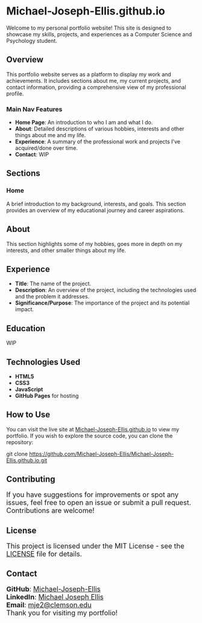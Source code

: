 # Michael-Joseph-Ellis.github.io

Welcome to my personal portfolio website! This site is designed to showcase my skills, projects, and experiences as a Computer Science and Psychology student.

## Overview

This portfolio website serves as a platform to display my work and achievements. It includes sections about me, my current projects, and contact information, providing a comprehensive view of my professional profile.

### Main Nav Features

- **Home Page**: An introduction to who I am and what I do.
- **About**: Detailed descriptions of various hobbies, interests and other things about me and my life.
- **Experience**: A summary of the professional work and projects I've acquired/done over time.
- **Contact**: WIP

## Sections

### Home

A brief introduction to my background, interests, and goals. This section provides an overview of my educational journey and career aspirations.

<h2>About</h2>

This section highlights some of my hobbies, goes more in depth on my interests, and other smaller things about my life.

<h2>Experience</h2>

- **Title**: The name of the project.
- **Description**: An overview of the project, including the technologies used and the problem it addresses.
- **Significance/Purpose**: The importance of the project and its potential impact.

<h2>Education</h2>

WIP

## Technologies Used

- **HTML5**
- **CSS3**
- **JavaScript**
- **GitHub Pages** for hosting

## How to Use

You can visit the live site at [Michael-Joseph-Ellis.github.io](https://Michael-Joseph-Ellis.github.io) to view my portfolio. If you wish to explore the source code, you can clone the repository:

git clone https://github.com/Michael-Joseph-Ellis/Michael-Joseph-Ellis.github.io.git


## Contributing

<p style="font-size:18px;">
If you have suggestions for improvements or spot any issues, feel free to open an issue or submit a pull request. Contributions are welcome!
</p>

## License

<p style="font-size:18px;">
This project is licensed under the MIT License - see the <a href="LICENSE">LICENSE</a> file for details.
</p>

## Contact

<p style="font-size:18px;">
<b>GitHub</b>: <a href="https://github.com/Michael-Joseph-Ellis">Michael-Joseph-Ellis</a><br>
<b>LinkedIn</b>: <a href="https://www.linkedin.com/in/michael-joseph-ellis-56b47130a/">Michael Joseph Ellis</a><br>
<b>Email</b>: <a href="mailto:mje2@clemson.edu">mje2@clemson.edu</a><br>
Thank you for visiting my portfolio!
</p>
